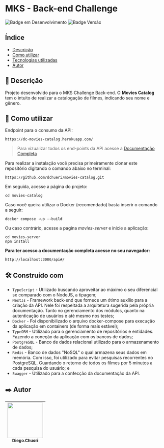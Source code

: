 
#
# MKS - Back-end Challenge
![Badge em Desenvolvimento](http://img.shields.io/static/v1?label=STATUS&message=EM%20PRODUÇÃO&color=blue&style=for-the-badge)  ![Badge Versão](https://img.shields.io/badge/VERSION-1.0.0-blue?style=for-the-badge) 

## Índice

* [Descrição](#descrição)
* [Como utilizar](#como-utilizar)
* [Tecnologias utilizadas](#tecnologias-utilizadas)
* [Autor](##autor)

## 🚀 Descrição

Projeto desenvolvido para o MKS Challenge Back-end. O **Movies Catalog** tem o intuito de realizar a catalogação de filmes, indicando seu nome e gênero.

## 📄 Como utilizar

Endpoint para o consumo da API:

    https://dc-movies-catalog.herokuapp.com/

> Para vizualizar todos os end-points da API acesse a [Documentação
> Completa](https://dc-movies-catalog.herokuapp.com/)

Para realizar a instalação você precisa primeiramente clonar este repositório digitando o comando abaixo no terminal:

    https://github.com/dchueri/movies-catalog.git

Em seguida, acesse a página do projeto:

    cd movies-catalog

Caso você queira utilizar o Docker (recomendado) basta inserir o comando a seguir:

    docker compose -up --build
Ou caso contrário, acesse a pagina *movies-server* e inicie a aplicação:

    cd movies-server
    npm install    
    

**Para ter acesso a documentação completa acesse no seu navegador:**

    http://localhost:3000/api#/


## 🛠️ Construído com

* `TypeScript` - Utilizado buscando aproveitar ao máximo o seu diferencial se comparado com o NodeJS, a tipagem;
* `NestJs` - Framework back-end que fornece um ótimo auxílio para a criação da API. Nele foi respeitada a arquitetura sugerida pela própria documentação. Tanto no gerenciamento dos módulos, quanto na autenticação de usuários e até mesmo nos testes;
* `Docker` - Foi disponibilizado o arquivo docker-compose para execução da aplicação em containers (de forma mais estável);
* `TypeORM` - Utilizado para o gerenciamento de repositórios e entidades. Fazendo a coneção da aplicação com os bancos de dados;
* `PostgreSQL` - Banco de dados relacional utilizado para o armazenamento de dados;
* `Redis` - Banco de dados "NoSQL" o qual armazena seus dados em memória. Com isso, foi utilizado para evitar pesquisas recorrentes no PostgreSQL. Guardando o retorno de todos os filmes por 5 minutos a cada pesquisa do usuário; e 
* `Swagger` - Utilizado para a confecção da documentação da API.

## ✒️ Autor

| [<img src="https://avatars.githubusercontent.com/u/84249430?s=400&u=b789830e57ccc23a4d4d758542785461dd656b5f&v=4" width=115><br><sub>Diego  Chueri</sub>](https://github.com/dchueri) | 
| :---: |
